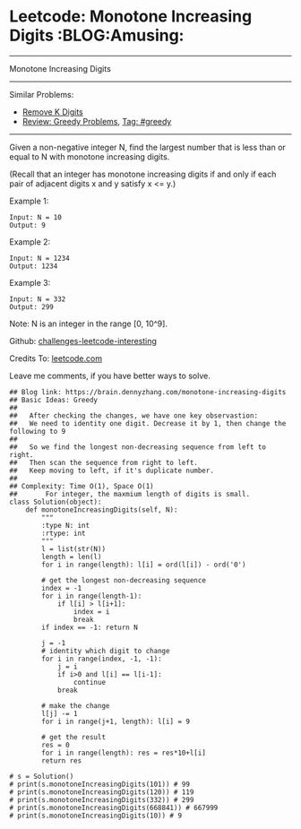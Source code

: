 # Leetcode: Monotone Increasing Digits     :BLOG:Amusing:


---

Monotone Increasing Digits  

---

Similar Problems:  
-   [Remove K Digits](https://brain.dennyzhang.com/remove-k-digits)
-   [Review: Greedy Problems](https://brain.dennyzhang.com/review-greedy), [Tag: #greedy](https://brain.dennyzhang.com/tag/greedy)

---

Given a non-negative integer N, find the largest number that is less than or equal to N with monotone increasing digits.  

(Recall that an integer has monotone increasing digits if and only if each pair of adjacent digits x and y satisfy x <= y.)  

Example 1:  

    Input: N = 10
    Output: 9

Example 2:  

    Input: N = 1234
    Output: 1234

Example 3:  

    Input: N = 332
    Output: 299

Note: N is an integer in the range [0, 10^9].  

Github: [challenges-leetcode-interesting](https://github.com/DennyZhang/challenges-leetcode-interesting/tree/master/monotone-increasing-digits)  

Credits To: [leetcode.com](https://leetcode.com/problems/monotone-increasing-digits/description/)  

Leave me comments, if you have better ways to solve.  

    ## Blog link: https://brain.dennyzhang.com/monotone-increasing-digits
    ## Basic Ideas: Greedy
    ##
    ##   After checking the changes, we have one key observastion:
    ##   We need to identity one digit. Decrease it by 1, then change the following to 9
    ##
    ##   So we find the longest non-decreasing sequence from left to right.
    ##   Then scan the sequence from right to left. 
    ##   Keep moving to left, if it's duplicate number.
    ##
    ## Complexity: Time O(1), Space O(1)
    ##       For integer, the maxmium length of digits is small.
    class Solution(object):
        def monotoneIncreasingDigits(self, N):
            """
            :type N: int
            :rtype: int
            """
            l = list(str(N))
            length = len(l)
            for i in range(length): l[i] = ord(l[i]) - ord('0')
    
            # get the longest non-decreasing sequence
            index = -1
            for i in range(length-1):
                if l[i] > l[i+1]:
                    index = i
                    break
            if index == -1: return N
    
            j = -1
            # identity which digit to change
            for i in range(index, -1, -1):
                j = i
                if i>0 and l[i] == l[i-1]:
                    continue
                break
    
            # make the change
            l[j] -= 1
            for i in range(j+1, length): l[i] = 9
    
            # get the result
            res = 0
            for i in range(length): res = res*10+l[i]
            return res
    
    # s = Solution()
    # print(s.monotoneIncreasingDigits(101)) # 99
    # print(s.monotoneIncreasingDigits(120)) # 119
    # print(s.monotoneIncreasingDigits(332)) # 299
    # print(s.monotoneIncreasingDigits(668841)) # 667999
    # print(s.monotoneIncreasingDigits(10)) # 9